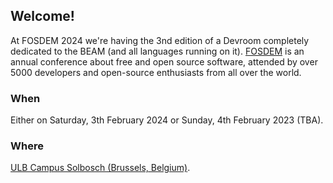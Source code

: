## Welcome!

At FOSDEM 2024 we're having the 3nd edition of a Devroom completely dedicated to the BEAM (and all languages running on it). [FOSDEM](https://fosdem.org/) is an annual conference about free and open source software, attended by over 5000 developers and open-source enthusiasts from all over the world.

### When

Either on Saturday, 3th February 2024 or Sunday, 4th February 2023 (TBA).

### Where

[ULB Campus Solbosch (Brussels, Belgium)](https://www.openstreetmap.org/node/1632534522).<!--, in Room [H.1309 (Van Rijn)](https://nav.fosdem.org/l/h1309/@1,280.08,99.33,5)-->

<!--
### What

We have a [great schedule]({{< ref "schedule.md" >}}) ready for you, so we hope to meet you in Brussels! 🇧🇪

### Meetup

On Saturday evening (4th February 2023), we're also organizing a BEAM Meetup. You can find all the details [here]({{< ref "meetup.md" >}}).
-->
